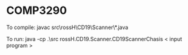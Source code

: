 # COMP3290

To compile:
javac src\rossH\CD19\Scanner\\*.java

To run:
java -cp .\src rossH.CD19.Scanner.CD19ScannerChasis < input program >